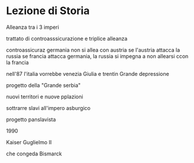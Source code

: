 # Lezione di Storia

Alleanza tra i 3 imperi

trattato di controasssicurazione e triplice alleanza

controassicuraz
germania non si allea con austria se l'austria attacca la russia
se francia attacca germania, la russia si impegna a non allearsi ccon la francia


nell'87 l'italia vorrebbe venezia Giulia e trentin
Grande depressione

progetto della "Grande serbia"

nuovi territori e nuove pplazioni

sottrarre slavi all'impero asburgico


progetto panslavista


1990

Kaiser Guglielmo II

che congeda Bismarck
<!--stackedit_data:
eyJoaXN0b3J5IjpbOTg2NTk3ODk4LC0xODUyNjk4Mzg2LC0xND
c5NDYyODYwLC0xMjgyMDcyMzc3XX0=
-->